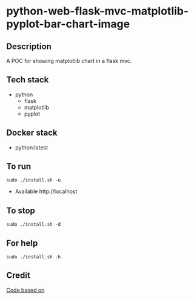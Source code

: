 # python-web-flask-mvc-matplotlib-pyplot-bar-chart-image

## Description
A POC for showing matplotlib
chart in a flask mvc.

## Tech stack
- python
  - flask
  - matplotlib
  - pyplot

## Docker stack
- python:latest

## To run
`sudo ./install.sh -u`
- Available http://localhost

## To stop
`sudo ./install.sh -d`

## For help
`sudo ./install.sh -h`

## Credit
[Code based on](https://stackoverflow.com/questions/55924551/displaying-matplotlib-plot-using-flask)
